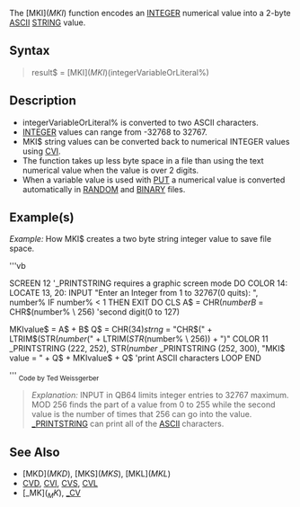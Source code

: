The [MKI$](MKI$) function encodes an [INTEGER](INTEGER) numerical value into a 2-byte [ASCII](ASCII) [STRING](STRING) value.


## Syntax

>  result$ = [MKI$](MKI$)(integerVariableOrLiteral%)


## Description

* integerVariableOrLiteral% is converted to two ASCII characters.
* [INTEGER](INTEGER) values can range from -32768 to 32767.
* MKI$ string values can be converted back to numerical INTEGER values using [CVI](CVI).
* The function takes up less byte space in a file than using the text numerical value when the value is over 2 digits.
* When a variable value is used with [PUT](PUT) a numerical value is converted automatically in [RANDOM](RANDOM) and [BINARY](BINARY) files.


## Example(s)

*Example:* How MKI$ creates a two byte string integer value to save file space.

'''vb

SCREEN 12    '_PRINTSTRING requires a graphic screen mode
DO
  COLOR 14: LOCATE 13, 20: INPUT "Enter an Integer from 1 to 32767(0 quits): ", number%
  IF number% < 1 THEN EXIT DO
  CLS
  A$ = CHR$(number% MOD 256)   'first digit(0 to 255)
  B$ = CHR$(number% \ 256)     'second digit(0 to 127)

  MKIvalue$ = A$ + B$
  Q$ = CHR$(34)
  strng$ = "CHR$(" + LTRIM$(STR$(number% MOD 256)) + ") + CHR$(" + LTRIM$(STR$(number% \ 256)) + ")"
  COLOR 11
  _PRINTSTRING (222, 252), STR$(number%) + " = " + strng$
  _PRINTSTRING (252, 300), "MKI$ value = " + Q$ + MKIvalue$ + Q$ 'print ASCII characters
LOOP
END 

'''
<sub>Code by Ted Weissgerber</sub>
> *Explanation:* INPUT in QB64 limits integer entries to 32767 maximum. MOD 256 finds the part of a value from 0 to 255 while the second value is the number of times that 256 can go into the value. [_PRINTSTRING](_PRINTSTRING) can print all of the [ASCII](ASCII) characters.
 

## See Also

* [MKD$](MKD$), [MKS$](MKS$), [MKL$](MKL$)
* [CVD](CVD), [CVI](CVI), [CVS](CVS), [CVL](CVL)
* [_MK$](_MK$), [_CV](_CV)




